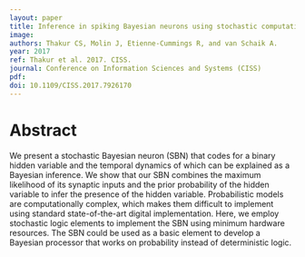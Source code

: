 ```yaml
---
layout: paper
title: Inference in spiking Bayesian neurons using stochastic computation
image:
authors: Thakur CS, Molin J, Etienne-Cummings R, and van Schaik A.
year: 2017
ref: Thakur et al. 2017. CISS.
journal: Conference on Information Sciences and Systems (CISS)
pdf:
doi: 10.1109/CISS.2017.7926170
---
```


# Abstract
We present a stochastic Bayesian neuron (SBN) that codes for a binary hidden variable and the temporal dynamics of which can be explained as a Bayesian inference. We show that our SBN combines the maximum likelihood of its synaptic inputs and the prior probability of the hidden variable to infer the presence of the hidden variable. Probabilistic models are computationally complex, which makes them difficult to implement using standard state-of-the-art digital implementation. Here, we employ stochastic logic elements to implement the SBN using minimum hardware resources. The SBN could be used as a basic element to develop a Bayesian processor that works on probability instead of deterministic logic.
